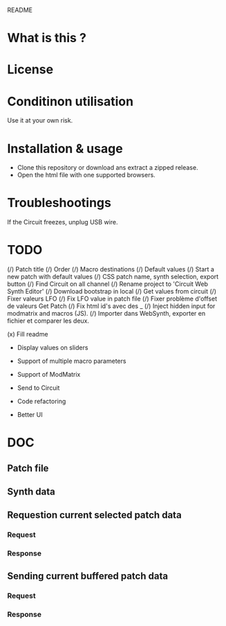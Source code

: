 README

# What is this ?

# License

# Conditinon utilisation

Use it at your own risk.

# Installation & usage

- Clone this repository or download ans extract a zipped release.
- Open the html file with one supported browsers.

# Troubleshootings

If the Circuit freezes, unplug USB wire.

# TODO

(/) Patch title
(/) Order
(/) Macro destinations
(/) Default values
(/) Start a new patch with default values
(/) CSS patch name, synth selection, export button
(/) Find Circuit on all channel
(/) Rename project to 'Circuit Web Synth Editor'
(/) Download bootstrap in local
(/) Get values from circuit
(/) Fixer valeurs LFO
(/) Fix LFO value in patch file
(/) Fixer problème d'offset de valeurs Get Patch
(/) Fix html id's avec des _
(/) Inject hidden input for modmatrix and macros  (JS).
(/) Importer dans WebSynth, exporter en fichier et comparer les deux.

(x) Fill readme




- Display values on sliders
- Support of multiple macro parameters
- Support of ModMatrix

- Send to Circuit

- Code refactoring

- Better UI

# DOC

## Patch file

## Synth data

## Requestion current selected patch data

### Request
### Response

## Sending current buffered patch data

### Request
### Response
